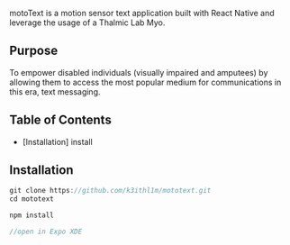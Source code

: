 motoText is a motion sensor text application built with React Native and leverage the usage of a Thalmic Lab Myo.

## Purpose

To empower disabled individuals (visually impaired and amputees) by allowing them to access the most popular medium for communications in this era, text messaging.

## Table of Contents

* [Installation] install


## Installation

```javascript
git clone https://github.com/k3ithl1m/mototext.git
cd mototext

npm install

//open in Expo XDE
```


